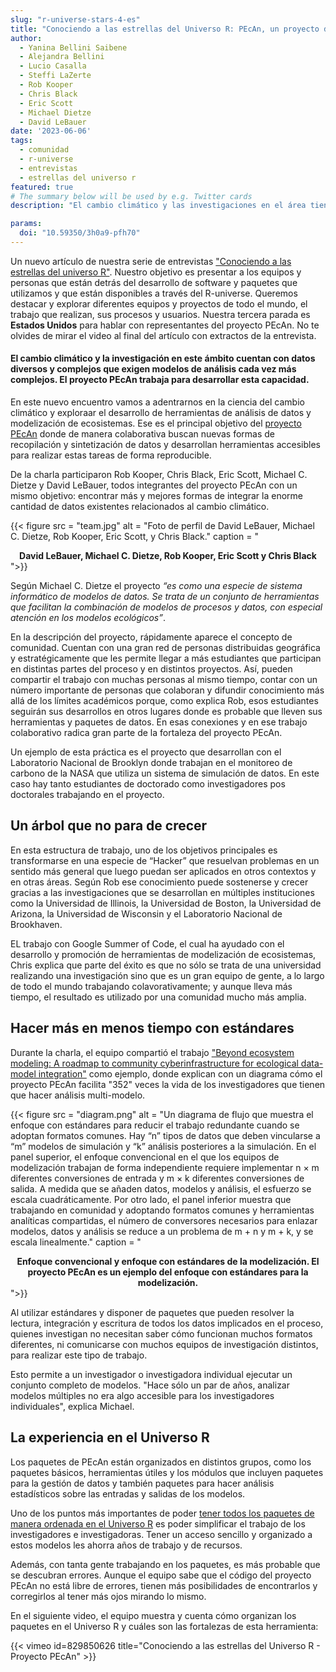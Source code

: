 ```yaml
---
slug: "r-universe-stars-4-es"
title: "Conociendo a las estrellas del Universo R: PEcAn, un proyecto de código abierto para cuidar el planeta"
author:
  - Yanina Bellini Saibene
  - Alejandra Bellini
  - Lucio Casalla  
  - Steffi LaZerte
  - Rob Kooper
  - Chris Black
  - Eric Scott
  - Michael Dietze
  - David LeBauer  
date: '2023-06-06'
tags:
  - comunidad
  - r-universe
  - entrevistas
  - estrellas del universo r
featured: true
# The summary below will be used by e.g. Twitter cards
description: "El cambio climático y las investigaciones en el área tienen una diversidad y complejidad de datos que demandan modelos de análisis cada vez más complejos. El proyecto PEcAn trabaja para desarrollar esa habilidad."

params:
  doi: "10.59350/3h0a9-pfh70"
---
```


Un nuevo artículo de nuestra serie de entrevistas ["Conociendo a las estrellas del universo R"](/tags/r-universe-stars/). Nuestro objetivo es presentar a los equipos y personas que están detrás del desarrollo de software y paquetes que utilizamos y que están disponibles a través del R-universe. Queremos destacar y explorar diferentes equipos y proyectos de todo el mundo, el trabajo que realizan, sus procesos y usuarios. Nuestra tercera parada es __Estados Unidos__ para hablar con representantes del proyecto PEcAn. No te olvides de mirar el video al final del artículo con extractos de la entrevista.


#### El cambio climático y la investigación en este ámbito cuentan con datos diversos y complejos que exigen modelos de análisis cada vez más complejos. El proyecto PEcAn trabaja para desarrollar esta capacidad.

En este nuevo encuentro vamos a adentrarnos en la ciencia del cambio climático y exploraar el desarrollo de herramientas de análisis de datos y modelización de ecosistemas. Ese es el principal objetivo del [proyecto PEcAn](https://pecanproject.github.io/) donde de manera colaborativa buscan nuevas formas de recopilación y sintetización de datos y desarrollan herramientas accesibles para realizar estas tareas de forma reproducible.

De la charla participaron Rob Kooper, Chris Black, Eric Scott,  Michael C. Dietze y David LeBauer, todos integrantes del proyecto PEcAn con un mismo objetivo: encontrar más y mejores formas de integrar la enorme cantidad de datos existentes relacionados al cambio climático.

{{< figure src = "team.jpg" alt = "Foto de perfil de David LeBauer, Michael C. Dietze, Rob Kooper, Eric Scott, y Chris Black." caption = "<center><strong>David LeBauer, Michael C. Dietze, Rob Kooper, Eric Scott y Chris Black</strong><br></center>">}}

Según Michael C. Dietze el proyecto _“es como una especie de sistema informático de modelos de datos. Se trata de un conjunto de herramientas que facilitan la combinación de modelos de procesos y datos, con especial atención en los modelos ecológicos”_.

En la descripción del proyecto, rápidamente aparece el concepto de comunidad. Cuentan con una gran red de personas distribuidas geográfica y estratégicamente que les permite llegar a más estudiantes que participan en distintas partes del proceso y en distintos proyectos. Así, pueden compartir el trabajo con muchas personas al mismo tiempo, contar con un número importante de personas que colaboran y difundir conocimiento más allá de los límites académicos porque, como explica Rob, esos estudiantes seguirán sus desarrollos en otros lugares donde es probable que lleven sus herramientas y paquetes de datos. En esas conexiones y en ese trabajo colaborativo radica gran parte de la fortaleza del proyecto PEcAn.

Un ejemplo de esta práctica es el proyecto que desarrollan con el Laboratorio Nacional de Brooklyn donde trabajan en el monitoreo de carbono de la NASA que utiliza un sistema de simulación de datos. En este caso hay tanto estudiantes de doctorado como investigadores pos doctorales trabajando en el proyecto. 

## Un árbol que no para de crecer

En esta estructura de trabajo, uno de los objetivos principales es transformarse en una especie de “Hacker” que resuelvan problemas en un sentido más general que luego puedan ser aplicados en otros contextos y en otras áreas. Según Rob ese conocimiento puede sostenerse y crecer gracias a las investigaciones que se desarrollan en múltiples instituciones como la Universidad de Illinois, la Universidad de Boston, la Universidad de Arizona, la Universidad de Wisconsin y el Laboratorio Nacional de Brookhaven. 

EL trabajo con Google Summer of Code, el cual ha ayudado con el desarrollo y promoción de herramientas de modelización de ecosistemas, Chris explica que parte del éxito es que no sólo se trata de una universidad realizando una investigación sino que es un gran equipo de gente, a lo largo de todo el mundo trabajando colavorativamente; y aunque lleva más tiempo, el resultado es utilizado por una comunidad mucho más amplia. 

## Hacer más en menos tiempo con estándares

Durante la charla, el equipo compartió el trabajo ["Beyond ecosystem modeling: A roadmap to community cyberinfrastructure for ecological data-model integration"](https://onlinelibrary.wiley.com/doi/pdfdirect/10.1111/gcb.15409) como ejemplo, donde explican con un diagrama cómo el proyecto PEcAn facilita "352" veces la vida de los investigadores que tienen que hacer análisis multi-modelo.

{{< figure src = "diagram.png" alt = "Un diagrama de flujo que muestra el enfoque con estándares para reducir el trabajo redundante cuando se adoptan formatos comunes. Hay “n” tipos de datos que deben vincularse a “m” modelos de simulación y “k” análisis posteriores a la simulación. En el panel superior, el enfoque convencional en el que los equipos de modelización trabajan de forma independiente requiere implementar n × m diferentes conversiones de entrada y m × k diferentes conversiones de salida. A medida que se añaden datos, modelos y análisis, el esfuerzo se escala cuadráticamente. Por otro lado, el panel inferior muestra que trabajando en comunidad y adoptando formatos comunes y herramientas analíticas compartidas, el número de conversores necesarios para enlazar modelos, datos y análisis se reduce a un problema de m + n y m + k, y se escala linealmente." caption = "<center><strong>Enfoque convencional y enfoque con estándares de la modelización. El proyecto PEcAn es un ejemplo del enfoque con estándares para la modelización.</strong></center>">}}

Al utilizar estándares y disponer de paquetes que pueden resolver la lectura, integración y escritura de todos los datos implicados en el proceso, quienes investigan no necesitan saber cómo funcionan muchos formatos diferentes, ni comunicarse con muchos equipos de investigación distintos, para realizar este tipo de trabajo.

Esto permite a un investigador o investigadora individual ejecutar un conjunto completo de modelos. "Hace sólo un par de años, analizar modelos múltiples no era algo accesible para los investigadores individuales", explica Michael.

## La experiencia en el Universo R

Los paquetes de PEcAn están organizados en distintos grupos, como los paquetes básicos,  herramientas útiles y los módulos que incluyen paquetes para la gestión de datos y también paquetes para hacer análisis estadísticos sobre las entradas y salidas de los modelos.

Uno de los puntos más importantes de poder [tener todos los paquetes de manera ordenada en el Universo R](https://pecanproject.r-universe.dev/) es poder simplificar el trabajo de los investigadores e investigadoras. Tener un acceso sencillo y organizado a estos modelos les ahorra años de trabajo y de recursos. 

Además, con tanta gente trabajando en los paquetes, es más probable que se descubran errores. Aunque el equipo sabe que el código del proyecto PEcAn no está libre de errores, tienen más posibilidades de encontrarlos y corregirlos al tener más ojos mirando lo mismo.

En el siguiente video, el equipo muestra y cuenta cómo organizan los paquetes en el Universo R y cuáles son las fortalezas de esta herramienta:


{{< vimeo id=829850626 title="Conociendo a las estrellas del Universo R - Proyecto PEcAn" >}}

